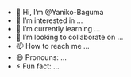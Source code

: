 - 👋 Hi, I’m @Yaniko-Baguma
- 👀 I’m interested in ...
- 🌱 I’m currently learning ...
- 💞️ I’m looking to collaborate on ...
- 📫 How to reach me ...
- 😄 Pronouns: ...
- ⚡ Fun fact: ...

<!---
Yaniko-Baguma/Yaniko-Baguma is a ✨ special ✨ repository because its `README.md` (this file) appears on your GitHub profile.
You can click the Preview link to take a look at your changes.
--->
